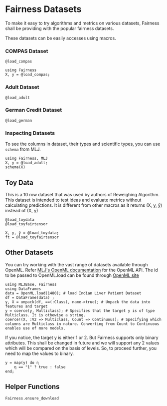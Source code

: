 # Fairness Datasets

To make it easy to try algorithms and metrics on various datasets, Fairness shall be providing with the popular fairness datasets.

These datasets can be easily accesses using macros.

### COMPAS Dataset
```@docs
@load_compas
```
```@repl datasets
using Fairness
X, y = @load_compas;
```

### Adult Dataset
```@docs
@load_adult
```

### German Credit Dataset
```@docs
@load_german
```

### Inspecting Datasets
To see the columns in dataset, their types and scientific types, you can use `schema` from MLJ.
```@repl
using Fairness, MLJ
X, y = @load_adult;
schema(X)
```

## Toy Data
This is a 10 row dataset that was used by authors of Reweighing Algorithm.
This dataset is intended to test ideas and evaluate metrics without calculating predictions.
It is different from other macros as it returns (X, y, ŷ) instead of (X, y)

```@docs
@load_toydata
@load_toyfairtensor
```

```@repl datasets
X, y, ŷ = @load_toydata;
ft = @load_toyfairtensor
```

## Other Datasets
You can try working with the vast range of datasets available through OpenML.
Refer [MLJ's OpenML documentation](https://alan-turing-institute.github.io/MLJ.jl/v0.9/openml_integration/) for the OpenML API.
The id to be passed to OpenML.load can be found through [OpenML site](https://www.openml.org/search?type=data)
```@repl
using MLJBase, Fairness
using DataFrames
data = OpenML.load(1480); # load Indian Liver Patient Dataset
df = DataFrame(data) ;
y, X = unpack(df, ==(:Class), name->true); # Unpack the data into features and target
y = coerce(y, Multiclass); # Specifies that the target y is of type Multiclass. It is othewise a string.
coerce!(X, :V2 => Multiclass, Count => Continuous); # Specifying which columns are Multiclass in nature. Converting from Count to Continuous enables use of more models.
```
If you notice, the target y is either 1 or 2. But Fairness supports only binary attributes. This shall be changed in future and we will support any 2 values which will be compared on the basis of levels.
So, to proceed further, you need to map the values to binary.
```
y = map(y) do η
    η == "1" ? true : false
end;
```

## Helper Functions
```@docs
Fairness.ensure_download
```
